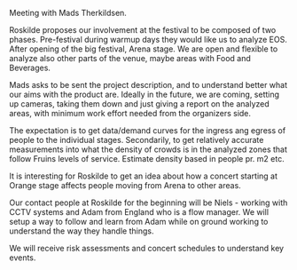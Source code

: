 Meeting with Mads Therkildsen.

Roskilde proposes our involvement at the festival to be composed of two phases. Pre-festival during warmup days they would like us to analyze EOS. After opening of the big festival, Arena stage. We are open and flexible to analyze also other parts of the venue, maybe areas with Food and Beverages.

Mads asks to be sent the project description, and to understand better what our aims with the product are. Ideally in the future, we are coming, setting up cameras, taking them down and just giving a report on the analyzed areas, with minimum work effort needed from the organizers side.

The expectation is to get data/demand curves for the ingress ang egress of people to the individual stages. Secondarily, to get relatively accurate measurements into what the density of crowds is in the analyzed zones that follow Fruins levels of service. Estimate density based in people pr. m2 etc.

It is interesting for Roskilde to get an idea about how a concert starting at Orange stage affects people moving from Arena to other areas.

Our contact people at Roskilde for the beginning will be Niels - working with CCTV systems and Adam from England who is a flow manager. We will setup a way to follow and learn from Adam while on ground working to understand the way they handle things.

We will receive risk assessments and concert schedules to understand key events.

